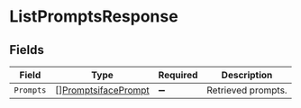 # ListPromptsResponse


## Fields

| Field                                                             | Type                                                              | Required                                                          | Description                                                       |
| ----------------------------------------------------------------- | ----------------------------------------------------------------- | ----------------------------------------------------------------- | ----------------------------------------------------------------- |
| `Prompts`                                                         | [][PromptsifacePrompt](../../models/shared/promptsifaceprompt.md) | :heavy_minus_sign:                                                | Retrieved prompts.                                                |